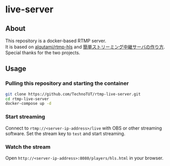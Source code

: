 # live-server
## About
This repository is a docker-based RTMP server.  
It is based on [alqutami/rtmp-hls](https://hub.docker.com/r/alqutami/rtmp-hls) and [簡単ストリーミング中継サーバの作り方](https://zenn.dev/dropcontrol/articles/821c2a0132afd6). Special thanks for the two projects.
## Usage
### Pulling this repository and starting the container
```bash
git clone https://github.com/TechnoTUT/rtmp-live-server.git
cd rtmp-live-server
docker-compose up -d
```
### Start streaming
Connect to `rtmp://<server-ip-address>/live` with OBS or other streaming software.
Set the stream key to `test` and start streaming.
### Watch the stream
Open `http://<server-ip-address>:8080/players/hls.html` in your browser.